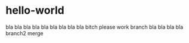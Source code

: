 # hello-world
bla
bla
bla
bla
bla
bla
bla
bla
bla
bitch
please
work
branch
bla
bla
bla
bla
branch2
merge
